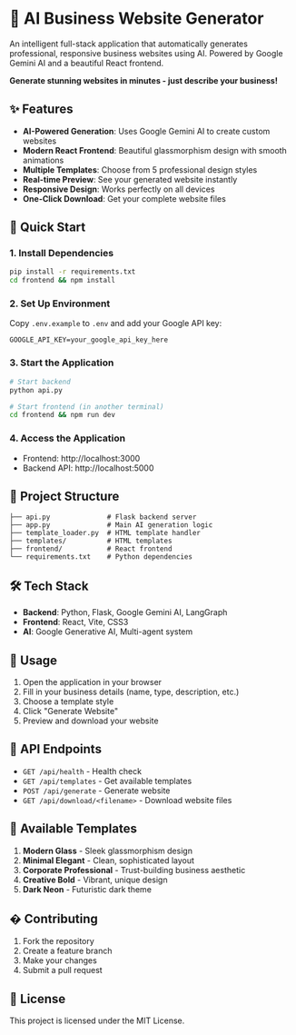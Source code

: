 # 🚀 AI Business Website Generator

An intelligent full-stack application that automatically generates professional, responsive business websites using AI. Powered by Google Gemini AI and a beautiful React frontend.

**Generate stunning websites in minutes - just describe your business!**

## ✨ Features

- **AI-Powered Generation**: Uses Google Gemini AI to create custom websites
- **Modern React Frontend**: Beautiful glassmorphism design with smooth animations
- **Multiple Templates**: Choose from 5 professional design styles
- **Real-time Preview**: See your generated website instantly
- **Responsive Design**: Works perfectly on all devices
- **One-Click Download**: Get your complete website files

## 🚀 Quick Start

### 1. Install Dependencies
```bash
pip install -r requirements.txt
cd frontend && npm install
```

### 2. Set Up Environment
Copy `.env.example` to `.env` and add your Google API key:
```
GOOGLE_API_KEY=your_google_api_key_here
```

### 3. Start the Application
```bash
# Start backend
python api.py

# Start frontend (in another terminal)
cd frontend && npm run dev
```

### 4. Access the Application
- Frontend: http://localhost:3000
- Backend API: http://localhost:5000

## 📁 Project Structure

```
├── api.py              # Flask backend server
├── app.py              # Main AI generation logic
├── template_loader.py  # HTML template handler
├── templates/          # HTML templates
├── frontend/           # React frontend
└── requirements.txt    # Python dependencies
```

## 🛠️ Tech Stack

- **Backend**: Python, Flask, Google Gemini AI, LangGraph
- **Frontend**: React, Vite, CSS3
- **AI**: Google Generative AI, Multi-agent system

## 📝 Usage

1. Open the application in your browser
2. Fill in your business details (name, type, description, etc.)
3. Choose a template style
4. Click "Generate Website"
5. Preview and download your website

## 🔧 API Endpoints

- `GET /api/health` - Health check
- `GET /api/templates` - Get available templates
- `POST /api/generate` - Generate website
- `GET /api/download/<filename>` - Download website files

## 🎨 Available Templates

1. **Modern Glass** - Sleek glassmorphism design
2. **Minimal Elegant** - Clean, sophisticated layout
3. **Corporate Professional** - Trust-building business aesthetic
4. **Creative Bold** - Vibrant, unique design
5. **Dark Neon** - Futuristic dark theme

## � Contributing

1. Fork the repository
2. Create a feature branch
3. Make your changes
4. Submit a pull request

## 📄 License

This project is licensed under the MIT License.
